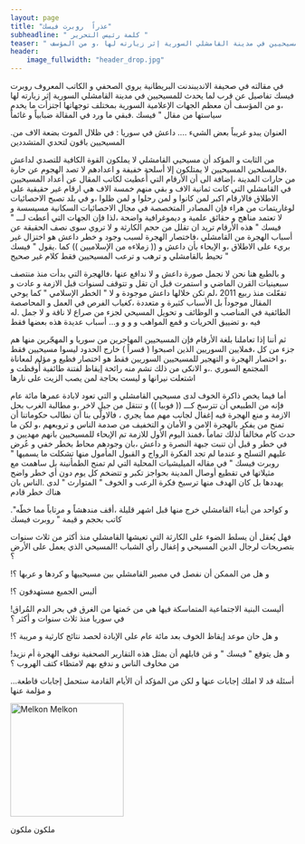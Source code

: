 ```yaml
---
layout: page
title: "عذراً  روبرت فيسك"
subheadline: " كلمة رئيس التحرير "
teaser: " في مقالته في صحيفة الانديبندنت البريطانية يروي الصحفي و الكاتب المعروف  روبرت فيسك  تفاصيل عن قرب لما يحدث للمسيحيين في مدينة القامشلي السورية إثر زيارته لها ،و من المؤسف "
header:
    image_fullwidth: "header_drop.jpg"
---
```



في مقالته في صحيفة الانديبندنت البريطانية يروي الصحفي و الكاتب المعروف  روبرت فيسك  تفاصيل عن قرب لما يحدث للمسيحيين في مدينة القامشلي السورية إثر زيارته لها ،و من المؤسف أن معظم الجهات الإعلامية السورية بمختلف توجهاتها اجتزأت ما يخدم سياستها من مقال " فيسك .فبقي ما ورد في المقالة ضبابياً و غائماً

.العنوان يبدو غريباً بعض الشيء ....  داعش في سوريا : في ظلال  الموت بضعة الاف من المسيحيين باقون لتحدي المتشددين


من الثابت و المؤكد أن مسيحيي القامشلي لا يملكون القوة الكافية للتصدي لداعش ،فالمسلحين المسيحيين لا يمتلكون إلا أسلحة خفيفة و اعدادهم لا تصد الهجوم عن حارة من حارات المدينة ،إضافة الى أن الأرقام التي أُعطيت لكاتب المقال عن أعداد المسيحيين في القامشلي التي كانت ثمانية الاف و بقي منهم خمسة الاف هي ارقام غير حقيقية على الاطلاق فالارقام اكبر لمن كانوا و لمن رحلوا و لمن ظلوا ،و في بلد تصبح الاحصائيات لوغاريتمات من هراء فإن المصادر المتخصصة في مجال الاحصائيات السكانية مسيسسة و لا تعتمد مناهج و حقائق علمية و ديموغرافية واضحة ،لذا فإن الجهات التي أعطت لـــ " فيسك " هذه الأرقام تريد ان تقلل من حجم الكارثة و لا تروي سوى نصف الحقيقة عن أسباب الهجرة من القامشلي ،فاختصار الهجرة لسبب وجود و خطر داعش هو اختزال غير بريء على الاطلاق ،و الإيحاء بأن داعش و (( زملاءه من الإسلاميين )) كما .يقول " فيسك " تحيط بالقامشلي و ترهب و ترعب المسيحيين فقط كلام غير صحيح


و بالطبع هنا نحن لا نجمل صورة داعش و لا ندافع عنها ،فالهجرة التي بدأت منذ منتصف سبعينيات القرن الماضي و استمرت قبل ان تقل و تتوقف لسنوات قبل الازمة و عادت و تفعّلت منذ ربيع 2011 ،لم تكن خلالها داعش موجودة و لا " الخطر الإسلامي " كما يوحي المقال موجوداً بل الأسباب كثيرة و متعددة ،كغياب الفرص في العمل و المحاصصة الطائفية في المناصب و الوظائف و تحويل المسيحي لجزء من صراع لا ناقة و لا جمل .له فيه ،و تضييق الحريات و قمع المواهب  و و و و... أسباب عديدة هذه بعضها فقط


ثم أننا إذا تعاملنا بلغة الأرقام فإن المسيحيين المهاجرين من سوريا و المهجّرين منها هم جزء من كل ،فملايين السوريين الذين اصبحوا ( قسراً ) خارج الحدود ليسوا مسيحيين فقط ،و اختصار الهجرة و التهجير للمسيحيين السوريين فقط هو اختصار فظيع و مؤلم لمعاناة المجتمع السوري .،و الانكى من ذلك تشم منه رائحة إيقاظ لفتنة طائفية أُوقظت و اشتعلت نيرانها و ليست بحاجة لمن يصب الزيت على نارها


أما فيما يخص ذاكرة الخوف لدى مسيحيي القامشلي و التي تعود لابادة عمرها مائة عام فإنه من الطبيعي أن تترسخ كـــ (( فوبيا )) و تنتقل من جيل لاخر ،و مطالبة الغرب بحل الازمة و منع الهجرة فيه إغفال لجانب مهم مما يجري ، فالاولّى بنا أن نطالب حكوماتنا أن تمنح من يفكر بالهجرة الامن و الأمان و التخفيف من صدمة الناس و ترويعهم ،و لكن ما حدث كام مخالفاً لذلك تماماً ،فمنذ اليوم الأول للازمة تم الإيحاء للمسيحيين بانهم مهديين و في خطر و قبل أن تنبت جبهة النصرة و داعش ،بان وجودهم محاط بخطر خفي و عُرض عليهم التسلح و عندما لم تجد الفكرة الرواج و القبول المأمول منها تشكلت ما يسميها " روبرت فيسك " في مقاله الميليشيات المحلية التي لم تمنح الطمأنينة بل ساهمت مع مثيلاتها في تقطيع أوصال المدينة بحواجز تكبر و تتضخم كل يوم دون أي خطر واضح يهددها بل كان الهدف منها ترسيخ فكرة الرعب و الخوف " المتوارث " لدى .الناس بان هناك خطر قادم


."و كواحد من أبناء القامشلي خرج منها قبل اشهر قليلة ،أقف مندهشاً و مرتاباً مما خطّه كاتب بحجم و قيمة " روبرت فيسك

فهل يُعقل أن يسلط الضوء على الكارثة التي تعيشها القامشلي منذ أكثر من ثلاث سنوات بتصريحات لرجال الدين المسيحي و إغفال رأي الشباب !المسيحي الذي يعمل على الأرض ؟

!و هل من الممكن أن نفصل في مصير القامشلي بين مسيحييها و كردها و عربها ؟

!أليس الجميع مستهدفون ؟

!أليست البنية الاجتماعية المتماسكة فيها هي من حَمتها من الغرق في بحر الدم المُراق في سوريا منذ ثلاث سنوات و أكثر ؟

!و هل حان موعد إيقاظ الخوف بعد مائة عام على الإبادة لحصد نتائج كارثية و مريبة ؟

!و هل يتوقع " فيسك " و مَن قابلهم أن بمثل هذه التقارير الصحفية نوقف الهجرة أم نزيد من مخاوف الناس و ندفع بهم لامتظاء كتف الهروب ؟

...أسئلة قد لا املك إجابات عنها و لكن من المؤكد أن الأيام القادمة ستحمل إجابات قاطعة و مؤلمة عنها




<img src="{{ site.url }}/images/melkon-melkon.jpg" alt="Melkon Melkon" style="width: 200px;"/>

ملكون ملكون
